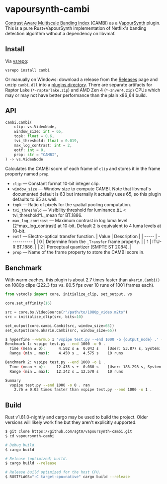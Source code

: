 # vapoursynth-cambi

[Contrast Aware Multiscale Banding Index][CAMBI] (CAMBI) as a [VapourSynth][]
plugin. This is a pure Rust+VapourSynth implementation of Netflix's banding
detection algorithm without a dependency on libvmaf.

## Install

Via [vsrepo][]:

```
vsrepo install cambi
```

Or manually on Windows: download a release from the [Releases][] page and unzip
`cambi.dll` into a [plugins directory][plugin-autoloading]. There are separate
artifacts for Raptor Lake (`*-raptorlake.zip`) and AMD Zen 4 (`*-znver4.zip`)
CPUs which may or may not have better performance than the plain x86_64 build.

## API

```python
cambi.Cambi(
    clip: vs.VideoNode,
    window_size: int = 65,
    topk: float = 0.6,
    tvi_threshold: float = 0.019,
    max_log_contrast: int = 2,
    eotf: int = 0,
    prop: str = "CAMBI",
) -> vs.VideoNode
```

Calculates the CAMBI score of each frame of `clip` and stores it in the frame
property named `prop`.

- `clip` — Constant format 10-bit integer clip.
- `window_size` — Window size to compute CAMBI. Note that libvmaf's documented
  default is 63 but internally it actually uses 65, so this plugin defaults to
  65 as well.
- `topk` — Ratio of pixels for the spatial pooling computation.
- `tvi_threshold` — Visibility threshold for luminance ΔL < tvi_threshold\*L_mean for BT.1886.
- `max_log_contrast` — Maximum contrast in log luma level (2^max_log_contrast)
  at 10-bit. Default 2 is equivalent to 4 luma levels at 10-bit.
- `eotf` — Electro-optical transfer function.
  | Value | Description |
  | ----- | ----------- |
  | 0 | Determine from the `_Transfer` frame property. |
  | 1 | ITU-R BT.1886. |
  | 2 | Perceptual quantizer (SMPTE ST 2084). |
- `prop` — Name of the frame property to store the CAMBI score in.

## Benchmark

With warm caches, this plugin is about 2.7 times faster than `akarin.Cambi()` on
1080p clips (222.3 fps vs. 80.5 fps over 10 runs of 1001 frames each).

```python
from vstools import core, initialize_clip, set_output, vs

core.set_affinity(16)

src = core.bs.VideoSource(r"/path/to/1080p_video.m2ts")
src = initialize_clip(src, bits=10)

set_output(core.cambi.Cambi(src, window_size=65))
set_output(core.akarin.Cambi(src, window_size=65))
```

```bash
$ hyperfine --warmup 1 'vspipe test.py --end 1000 -o {output_node} .' -P output_node 0 1
Benchmark 1: vspipe test.py --end 1000 -o 0 .
  Time (mean ± σ):      4.502 s ±  0.043 s    [User: 53.877 s, System: 4.763 s]
  Range (min … max):    4.450 s …  4.575 s    10 runs

Benchmark 2: vspipe test.py --end 1000 -o 1 .
  Time (mean ± σ):     12.435 s ±  0.080 s    [User: 183.298 s, System: 2.283 s]
  Range (min … max):   12.342 s … 12.570 s    10 runs

Summary
  vspipe test.py --end 1000 -o 0 . ran
    2.76 ± 0.03 times faster than vspipe test.py --end 1000 -o 1 .
```

## Build

Rust v1.81.0-nightly and cargo may be used to build the project. Older versions
will likely work fine but they aren't explicitly supported.

```bash
$ git clone https://github.com/sgt0/vapoursynth-cambi.git
$ cd vapoursynth-cambi

# Debug build.
$ cargo build

# Release (optimized) build.
$ cargo build --release

# Release build optimized for the host CPU.
$ RUSTFLAGS="-C target-cpu=native" cargo build --release
```

[CAMBI]: https://github.com/Netflix/vmaf/blob/v3.0.0/resource/doc/papers/CAMBI_PCS2021.pdf
[VapourSynth]: https://www.vapoursynth.com
[vsrepo]: https://github.com/vapoursynth/vsrepo
[Releases]: https://github.com/sgt0/vapoursynth-cambi/releases
[plugin-autoloading]: https://www.vapoursynth.com/doc/installation.html#plugin-autoloading
